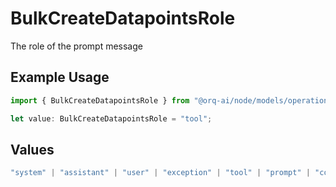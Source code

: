 # BulkCreateDatapointsRole

The role of the prompt message

## Example Usage

```typescript
import { BulkCreateDatapointsRole } from "@orq-ai/node/models/operations";

let value: BulkCreateDatapointsRole = "tool";
```

## Values

```typescript
"system" | "assistant" | "user" | "exception" | "tool" | "prompt" | "correction" | "expected_output"
```